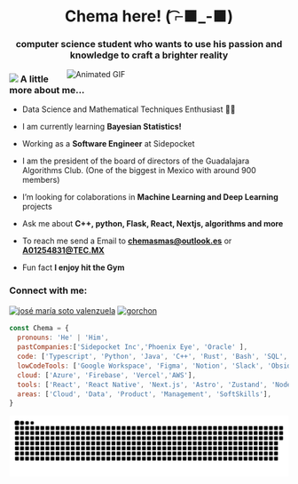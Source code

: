 
<h1 align="center"> Chema here! ( ͡⌐■_-■)</h1>
<h3 align="center">computer science student who wants to use his passion and knowledge to craft a brighter reality</h3>

<img align="right" alt="Animated GIF" width="400" src="https://media.tenor.com/itjFesV8_RUAAAAi/soulja-boy-pepe.gif">


### <img src="https://i.pinimg.com/originals/27/b2/16/27b216fa373d75906c2b8b51661d8b13.gif" width="50"> A little more about me...

-  Data Science and Mathematical Techniques Enthusiast 🤖💡
  
-  I am currently learning **Bayesian Statistics!** 
  
-  Working as a **Software Engineer** at Sidepocket

-  I am the president of the board of directors of the Guadalajara Algorithms Club. (One of the biggest in Mexico with around 900 members)

-  I’m looking for colaborations in **Machine Learning and Deep Learning** projects

-  Ask me about **C++, python, Flask, React, Nextjs, algorithms and more**

-  To reach me send a Email to **chemasmas@outlook.es** or **A01254831@TEC.MX**
  
-  Fun fact **I enjoy hit the Gym**

<h3 align="left">Connect with me:</h3>
<p align="left">
<a href="https://www.linkedin.com/in/jos%C3%A9-mar%C3%ADa-soto-valenzuela-070a2626b/" target="blank"><img align="center" src="https://raw.githubusercontent.com/rahuldkjain/github-profile-readme-generator/master/src/images/icons/Social/linked-in-alt.svg" alt="josé maría soto valenzuela" height="30" width="40" /></a>
<a href="https://www.leetcode.com/gorchon" target="blank"><img align="center" src="https://raw.githubusercontent.com/rahuldkjain/github-profile-readme-generator/master/src/images/icons/Social/leet-code.svg" alt="gorchon" height="30" width="40" /></a>
</p>

```javascript
const Chema = {
  pronouns: 'He' | 'Him',
  pastCompanies:['Sidepocket Inc','Phoenix Eye', 'Oracle' ],
  code: ['Typescript', 'Python', 'Java', 'C++', 'Rust', 'Bash', 'SQL', 'R'],
  lowCodeTools: ['Google Workspace', 'Figma', 'Notion', 'Slack', 'Obsidian'],
  cloud: ['Azure', 'Firebase', 'Vercel','AWS'],
  tools: ['React', 'React Native', 'Next.js', 'Astro', 'Zustand', 'NodeJS', 'NestJS', 'Keras', 'Scikit-learn', 'Pandas', 'NumPy', 'OpenCV', 'Streamlit', 'AWS', 'Firebase', 'Supabase', 'MySQL', 'Git', 'GitHub', 'Linux Shell', 'Linux Environment', 'T3 Stack'],
  areas: ['Cloud', 'Data', 'Product', 'Management', 'SoftSkills'],
}

```



<a href=#><img src="contributionSnake.svg"></a>
